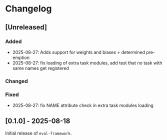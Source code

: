 # Changelog

## [Unreleased]

### Added

- 2025-08-27: Adds support for weights and biases + determined pre-emption
- 2025-08-27: fix loading of extra task modules, add test that no task with same names get registered

### Changed

### Fixed

- 2025-08-27: fix NAME attribute check in extra task modules loading

## [0.1.0] - 2025-08-18

Initial release of `eval-framework`.
